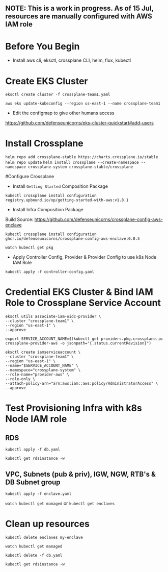 ## NOTE: This is a work in progress. As of 15 Jul, resources are manually configured with AWS IAM role

# Before You Begin

- Install aws cli, eksctl, crossplane CLI, helm, flux, kubectl

# Create EKS Cluster

`eksctl create cluster -f crossplane-team1.yaml`

`aws eks update-kubeconfig --region us-east-1 --name crossplane-team1`

- Edit the configmap to give other humans access

https://github.com/defenseunicorns/eks-cluster-quickstart#add-users

# Install Crossplane

`helm repo add crossplane-stable https://charts.crossplane.io/stable`
`helm repo update`
`helm install crossplane --create-namespace --namespace crossplane-system crossplane-stable/crossplane`

#Configure Crossplane

- Install `Getting Started` Composition Package

`kubectl crossplane install configuration registry.upbound.io/xp/getting-started-with-aws:v1.8.1`

- Install Infra Composition Package

Build Source: https://github.com/defenseunicorns/crossplane-config-aws-enclave

`kubectl crossplane install configuration ghcr.io/defenseunicorns/crossplane-config-aws-enclave:0.0.5`

`watch kubectl get pkg`

- Apply Controller Config, Provider & Provider Config to use k8s Node IAM Role

`kubectl apply -f controller-config.yaml`

# Credential EKS Cluster & Bind IAM Role to Crossplane Service Account

```
eksctl utils associate-iam-oidc-provider \
--cluster "crossplane-team1" \
--region "us-east-1" \
--approve
```

`export SERVICE_ACCOUNT_NAME=$(kubectl get providers.pkg.crossplane.io crossplane-provider-aws -o jsonpath="{.status.currentRevision}")`

```
eksctl create iamserviceaccount \
--cluster "crossplane-team1" \
--region "us-east-1" \
--name="$SERVICE_ACCOUNT_NAME" \
--namespace="crossplane-system" \
--role-name="provider-aws" \
--role-only \
--attach-policy-arn="arn:aws:iam::aws:policy/AdministratorAccess" \
--approve
```

# Test Provisioning Infra with k8s Node IAM role

## RDS
`kubectl apply -f db.yaml`

`kubectl get rdsinstance -w`

## VPC, Subnets (pub & priv), IGW, NGW, RTB's & DB Subnet group
`kubectl apply -f enclave.yaml`

`watch kubectl get managed` or `kubectl get enclaves`

# Clean up resources

`kubectl delete enclaves my-enclave`

`watch kubectl get managed`

`kubectl delete -f db.yaml`

`kubectl get rdsinstance -w`
